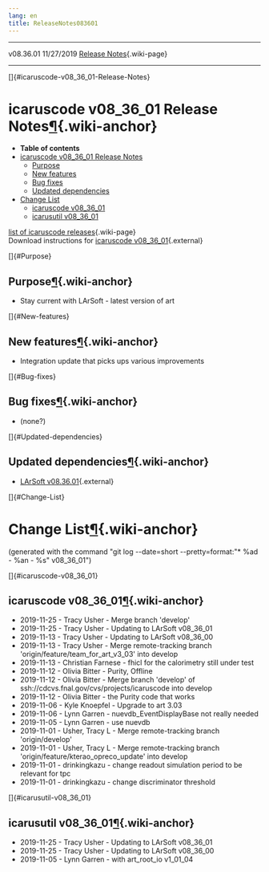 ```yaml
---
lang: en
title: ReleaseNotes083601
---
```


  ----------- ------------ -- -- ------------------------------------------------------
  v08.36.01   11/27/2019         [Release Notes](ReleaseNotes083601.html){.wiki-page}
  ----------- ------------ -- -- ------------------------------------------------------

[]{#icaruscode-v08_36_01-Release-Notes}

icaruscode v08\_36\_01 Release Notes[¶](#icaruscode-v08_36_01-Release-Notes){.wiki-anchor}
==========================================================================================

-   **Table of contents**
-   [icaruscode v08\_36\_01 Release
    Notes](#icaruscode-v08_36_01-Release-Notes)
    -   [Purpose](#Purpose)
    -   [New features](#New-features)
    -   [Bug fixes](#Bug-fixes)
    -   [Updated dependencies](#Updated-dependencies)
-   [Change List](#Change-List)
    -   [icaruscode v08\_36\_01](#icaruscode-v08_36_01)
    -   [icarusutil v08\_36\_01](#icarusutil-v08_36_01)

[list of icaruscode
releases](List_of_ICARUS_code_releases.html){.wiki-page}\
Download instructions for [icaruscode
v08\_36\_01](http://scisoft.fnal.gov/scisoft/bundles/sbnd/v08_36_01/icaruscode-v08_36_01.html){.external}

[]{#Purpose}

Purpose[¶](#Purpose){.wiki-anchor}
----------------------------------

-   Stay current with LArSoft - latest version of art

[]{#New-features}

New features[¶](#New-features){.wiki-anchor}
--------------------------------------------

-   Integration update that picks ups various improvements

[]{#Bug-fixes}

Bug fixes[¶](#Bug-fixes){.wiki-anchor}
--------------------------------------

-   (none?)

[]{#Updated-dependencies}

Updated dependencies[¶](#Updated-dependencies){.wiki-anchor}
------------------------------------------------------------

-   [LArSoft
    v08.36.01](https://cdcvs.fnal.gov/redmine/projects/larsoft/wiki/ReleaseNotes083601){.external}

[]{#Change-List}

Change List[¶](#Change-List){.wiki-anchor}
==========================================

(generated with the command \"git log \--date=short
\--pretty=format:\"\* %ad - %an - %s\" v08\_36\_01\")

[]{#icaruscode-v08_36_01}

icaruscode v08\_36\_01[¶](#icaruscode-v08_36_01){.wiki-anchor}
--------------------------------------------------------------

-   2019-11-25 - Tracy Usher - Merge branch \'develop\'
-   2019-11-25 - Tracy Usher - Updating to LArSoft v08\_36\_01
-   2019-11-13 - Tracy Usher - Updating to LArSoft v08\_36\_00
-   2019-11-13 - Tracy Usher - Merge remote-tracking branch
    \'origin/feature/team\_for\_art\_v3\_03\' into develop
-   2019-11-13 - Christian Farnese - fhicl for the calorimetry still
    under test
-   2019-11-12 - Olivia Bitter - Purity, Offline
-   2019-11-12 - Olivia Bitter - Merge branch \'develop\' of
    ssh://cdcvs.fnal.gov/cvs/projects/icaruscode into develop
-   2019-11-12 - Olivia Bitter - the Purity code that works
-   2019-11-06 - Kyle Knoepfel - Upgrade to art 3.03
-   2019-11-06 - Lynn Garren - nuevdb\_EventDisplayBase not really
    needed
-   2019-11-05 - Lynn Garren - use nuevdb
-   2019-11-01 - Usher, Tracy L - Merge remote-tracking branch
    \'origin/develop\'
-   2019-11-01 - Usher, Tracy L - Merge remote-tracking branch
    \'origin/feature/kterao\_opreco\_update\' into develop
-   2019-11-01 - drinkingkazu - change readout simulation period to be
    relevant for tpc
-   2019-11-01 - drinkingkazu - change discriminator threshold

[]{#icarusutil-v08_36_01}

icarusutil v08\_36\_01[¶](#icarusutil-v08_36_01){.wiki-anchor}
--------------------------------------------------------------

-   2019-11-25 - Tracy Usher - Updating to LArSoft v08\_36\_01
-   2019-11-25 - Tracy Usher - Updating to LArSoft v08\_36\_00
-   2019-11-05 - Lynn Garren - with art\_root\_io v1\_01\_04
